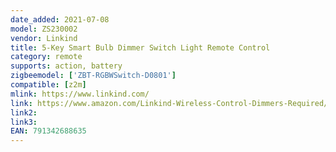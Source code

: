 ```yaml
---
date_added: 2021-07-08
model: ZS230002
vendor: Linkind
title: 5-Key Smart Bulb Dimmer Switch Light Remote Control
category: remote
supports: action, battery
zigbeemodel: ['ZBT-RGBWSwitch-D0801']
compatible: [z2m]
mlink: https://www.linkind.com/
link: https://www.amazon.com/Linkind-Wireless-Control-Dimmers-Required/dp/B07Z68SCC5
link2: 
link3: 
EAN: 791342688635
---
```

 